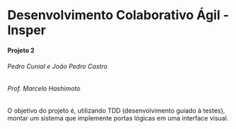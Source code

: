 # Desenvolvimento Colaborativo Ágil - Insper
#### Projeto 2
###### Pedro Cunial e João Pedro Castro
###### Prof. Marcelo Hashimoto

O objetivo do projeto é, utilizando TDD (desenvolvimento guiado à testes), montar um sistema que implemente portas lógicas em uma interface visual.
